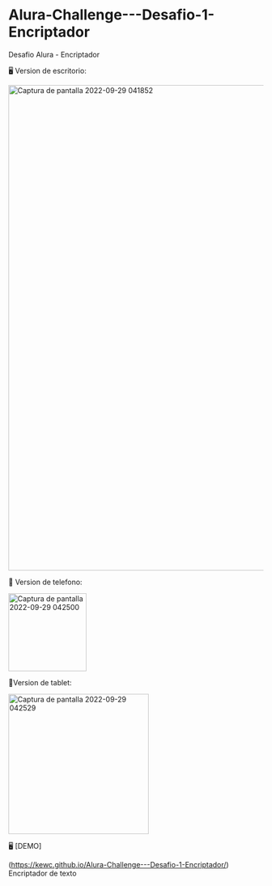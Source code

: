 # Alura-Challenge---Desafio-1-Encriptador
Desafio Alura - Encriptador

🖥️ Version de escritorio: 

<img width="960" alt="Captura de pantalla 2022-09-29 041852" src="https://user-images.githubusercontent.com/114376514/192993399-915c3e4a-e88f-4e14-8249-2dfed7db41f5.png">

🤳 Version de telefono:

<img width="154" alt="Captura de pantalla 2022-09-29 042500" src="https://user-images.githubusercontent.com/114376514/192994635-0277175d-dfb1-47eb-a439-63323754b9c9.png">

📱Version de tablet:

<img width="277" alt="Captura de pantalla 2022-09-29 042529" src="https://user-images.githubusercontent.com/114376514/192994692-d0eb674a-f236-4de5-8a0d-b413a85017ea.png">

🖥️ [DEMO] 

(https://kewc.github.io/Alura-Challenge---Desafio-1-Encriptador/)
Encriptador de texto
